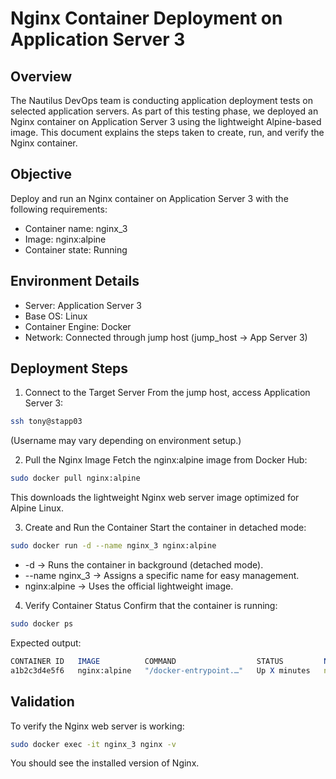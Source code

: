 # Nginx Container Deployment on Application Server 3
## Overview
The Nautilus DevOps team is conducting application deployment tests on selected application servers.
As part of this testing phase, we deployed an Nginx container on Application Server 3 using the lightweight Alpine-based image.
This document explains the steps taken to create, run, and verify the Nginx container.

## Objective
Deploy and run an Nginx container on Application Server 3 with the following requirements:
  - Container name: nginx_3
  - Image: nginx:alpine
  - Container state: Running

## Environment Details
  - Server: Application Server 3
  - Base OS: Linux
  - Container Engine: Docker
  - Network: Connected through jump host (jump_host → App Server 3)

## Deployment Steps
1. Connect to the Target Server
From the jump host, access Application Server 3:
```bash
ssh tony@stapp03
```
(Username may vary depending on environment setup.)

2. Pull the Nginx Image
Fetch the nginx:alpine image from Docker Hub:
```bash
sudo docker pull nginx:alpine
```
This downloads the lightweight Nginx web server image optimized for Alpine Linux.

3. Create and Run the Container
Start the container in detached mode:
```bash
sudo docker run -d --name nginx_3 nginx:alpine
```
  - -d → Runs the container in background (detached mode).
  - --name nginx_3 → Assigns a specific name for easy management.
  - nginx:alpine → Uses the official lightweight image.

4. Verify Container Status
Confirm that the container is running:
```bash
sudo docker ps
```
Expected output:
```mathematica
CONTAINER ID   IMAGE          COMMAND                  STATUS         NAMES
a1b2c3d4e5f6   nginx:alpine   "/docker-entrypoint.…"   Up X minutes   nginx_3
```
## Validation
To verify the Nginx web server is working:
```bash
sudo docker exec -it nginx_3 nginx -v
```
You should see the installed version of Nginx.
